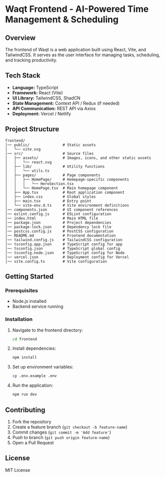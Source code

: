 # Waqt Frontend - AI-Powered Time Management & Scheduling

## Overview

The frontend of Waqt is a web application built using React, Vite, and TailwindCSS. It serves as the user interface for managing tasks, scheduling, and tracking productivity.

## Tech Stack

- **Language:** TypeScript
- **Framework:** React (Vite)
- **UI Library:** TailwindCSS, ShadCN
- **State Management:** Context API / Redux (if needed)
- **API Communication:** REST API via Axios
- **Deployment:** Vercel / Netlify

## Project Structure

```
frontend/
│── public/               # Static assets
│   └── vite.svg
│── src/                  # Source files
│   ├── assets/           # Images, icons, and other static assets
│   │   └── react.svg
│   ├── lib/              # Utility functions
│   │   └── utils.ts
│   ├── pages/            # Page components
│   │   ├── HomePage/     # Homepage-specific components
│   │   │   └── HeroSection.tsx
│   │   └── HomePage.tsx  # Main homepage component
│   ├── App.tsx           # Root application component
│   ├── index.css         # Global styles
│   ├── main.tsx          # Entry point
│   └── vite-env.d.ts     # Vite environment definitions
│── components.json       # UI component references
│── eslint.config.js      # ESLint configuration
│── index.html            # Main HTML file
│── package.json          # Project dependencies
│── package-lock.json     # Dependency lock file
│── postcss.config.js     # PostCSS configuration
│── README.md             # Frontend documentation
│── tailwind.config.js    # TailwindCSS configuration
│── tsconfig.app.json     # TypeScript config for app
│── tsconfig.json         # TypeScript global config
│── tsconfig.node.json    # TypeScript config for Node
│── vercel.json           # Deployment config for Vercel
│── vite.config.ts        # Vite configuration
```

## Getting Started

### Prerequisites

- Node.js installed
- Backend service running

### Installation

1. Navigate to the frontend directory:
   ```sh
   cd frontend
   ```
2. Install dependencies:
   ```sh
   npm install
   ```
3. Set up environment variables:
   ```sh
   cp .env.example .env
   ```
4. Run the application:
   ```sh
   npm run dev
   ```

## Contributing

1. Fork the repository
2. Create a feature branch (`git checkout -b feature-name`)
3. Commit changes (`git commit -m 'Add feature'`)
4. Push to branch (`git push origin feature-name`)
5. Open a Pull Request

## License

MIT License
